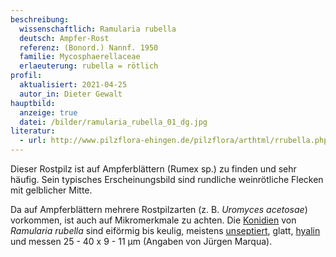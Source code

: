 ```yaml
---
beschreibung:
  wissenschaftlich: Ramularia rubella
  deutsch: Ampfer-Rost
  referenz: (Bonord.) Nannf. 1950
  familie: Mycosphaerellaceae
  erlaeuterung: rubella = rötlich
profil:
  aktualisiert: 2021-04-25
  autor_in: Dieter Gewalt
hauptbild:
  anzeige: true
  datei: /bilder/ramularia_rubella_01_dg.jpg
literatur:
  - url: http://www.pilzflora-ehingen.de/pilzflora/arthtml/rrubella.php
---
```

Dieser Rostpilz ist auf Ampferblättern (Rumex sp.) zu finden und sehr häufig. Sein typisches Erscheinungsbild sind rundliche weinrötliche Flecken mit gelblicher Mitte.

Da auf Ampferblättern mehrere Rostpilzarten (z. B. *Uromyces acetosae*) vorkommen, ist auch auf Mikromerkmale zu achten. Die [Konidien](Konidien "Glossar") von *Ramularia rubella* sind eiförmig bis keulig, meistens [unseptiert](Septen "Glossar"), glatt, [hyalin](hyalin "Glossar") und messen 25 - 40 x 9 - 11 µm (Angaben von Jürgen Marqua).